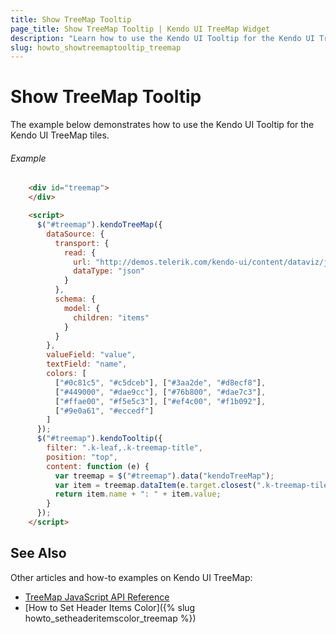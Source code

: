 ```yaml
---
title: Show TreeMap Tooltip
page_title: Show TreeMap Tooltip | Kendo UI TreeMap Widget
description: "Learn how to use the Kendo UI Tooltip for the Kendo UI TreeMap tiles."
slug: howto_showtreemaptooltip_treemap
---
```


# Show TreeMap Tooltip

The example below demonstrates how to use the Kendo UI Tooltip for the Kendo UI TreeMap tiles.

###### Example

```html
    <div id="treemap">
    </div>

    <script>
      $("#treemap").kendoTreeMap({
        dataSource: {
          transport: {
            read: {
              url: "http://demos.telerik.com/kendo-ui/content/dataviz/js/population-usa.json",
              dataType: "json"
            }
          },
          schema: {
            model: {
              children: "items"
            }
          }
        },
        valueField: "value",
        textField: "name",
        colors: [
          ["#0c81c5", "#c5dceb"], ["#3aa2de", "#d8ecf8"],
          ["#449000", "#dae9cc"], ["#76b800", "#dae7c3"],
          ["#ffae00", "#f5e5c3"], ["#ef4c00", "#f1b092"],
          ["#9e0a61", "#eccedf"]
        ]
      });
      $("#treemap").kendoTooltip({
        filter: ".k-leaf,.k-treemap-title",
        position: "top",
        content: function (e) {
          var treemap = $("#treemap").data("kendoTreeMap");
          var item = treemap.dataItem(e.target.closest(".k-treemap-tile"));
          return item.name + ": " + item.value;
        }
      });
    </script>
```

## See Also

Other articles and how-to examples on Kendo UI TreeMap:

* [TreeMap JavaScript API Reference](/api/javascript/dataviz/ui/treemap)
* [How to Set Header Items Color]({% slug howto_setheaderitemscolor_treemap %})
